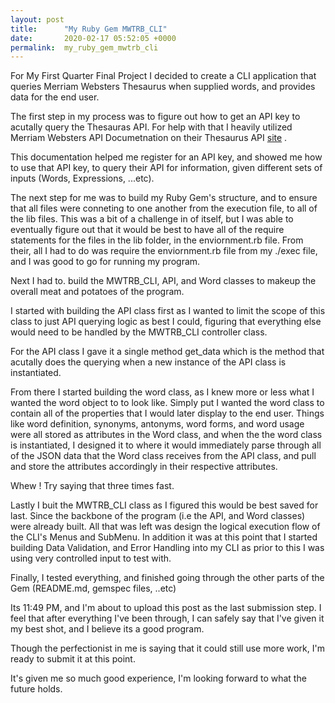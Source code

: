 ```yaml
---
layout: post
title:      "My Ruby Gem MWTRB_CLI"
date:       2020-02-17 05:52:05 +0000
permalink:  my_ruby_gem_mwtrb_cli
---
```



For My First Quarter Final Project I decided to create a CLI application that queries Merriam Websters Thesaurus when supplied words, and provides data for the end user.

The first step in my process was to figure out how to get an API key to acutally query the Thesauras API. For help with that I heavily utilized Merriam Websters API Documetnation on their Thesaurus API [site](https://dictionaryapi.com/products/api-collegiate-thesaurus/) . 

This documentation helped me register for an API key, and showed me how to use that API key, to query their API for information, given different sets of inputs (Words, Expressions, ...etc).

The next step for me was to build my Ruby Gem's structure, and to ensure that all files were conneting to one another from the execution file, to all of the lib files. This was a bit of a challenge in of itself,  but I was able to eventually figure out
that it would be best to have all of the require statements for the files in the lib folder, in the enviornment.rb file. From their, all I had to do was require the enviornment.rb file from my ./exec file, and I was good to go for running my program.

Next I had to. build the MWTRB_CLI, API, and Word classes to makeup the overall meat and potatoes of the program.

I started with building the API class first as I wanted to limit the scope of this class to just API querying logic as best I could, figuring that everything else would need to be handled by the MWTRB_CLI controller class. 

For the API class I gave it a single method get_data which is the method that acutally does the querying when a new instance of the API class is instantiated.

From there I started building the word class, as I knew more or less what I wanted the word object to to look like. Simply put I wanted the word class to contain all of the properties that I would later display to the end user. Things like word definition, synonyms,  antonyms, word forms, and word usage  were all stored as attributes in the Word class,  and when
the the word class is instantiated, I designed it to where it would immediately parse through all of the JSON data that the Word class receives from the API class, and pull and store the attributes accordingly in their respective attributes.

Whew ! Try saying that three times fast.

Lastly I buit the MWTRB_CLI class as I figured this would be best saved for last. Since the backbone of the program (i.e the API, and Word classes) were already built. All that was left was design the logical execution flow of the CLI's Menus and SubMenu. In addition it was at this point that I started building Data Validation, and Error Handling into my CLI as prior to this I was using very controlled input to test with. 

Finally, I tested everything, and finished going through the other parts of the Gem (README.md, gemspec files, ..etc)

Its 11:49 PM, and I'm about to upload this post as the last submission step. I feel that after everything I've been through, I can safely say that I've given it my best shot, and I believe its a good program. 

Though the perfectionist in me is saying that it could still use more work, I'm ready to submit it at this point.

It's given me so much good experience,  I'm looking forward to what the future holds.

